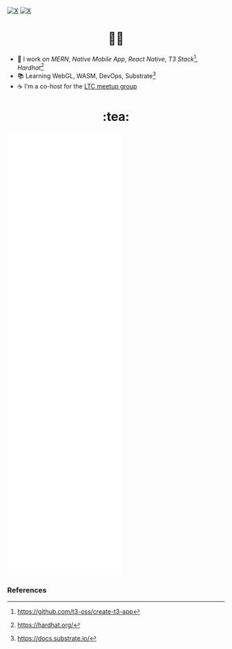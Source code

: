 [![X][contributors-shield]][contributors-url]
[![X](https://img.shields.io/badge/-LINKEDIN-blue?style=for-the-badge&logo=linkedin)](https://www.linkedin.com/in/bobbychangliu/)

<h1 align="center">👋🏻</h1>


- 👀 I work on *MERN*, *Native Mobile App*, *React Native*, *T3 Stack*[^t3], *Hardhat*[^hardhat]
- 📚 Learning WebGL, WASM, DevOps, Substrate[^substrate]
- ☕️ I'm a co-host for the [LTC meetup group](https://www.meetup.com/learnteachcode/)

<h1 align="center">:tea:</h1>

![Metrics](/github-metrics.svg?v=1)

<h3 id="references">References</h2>

[^hardhat]: https://hardhat.org/
[^solidity]: https://docs.soliditylang.org
[^t3]: https://github.com/t3-oss/create-t3-app
[^substrate]: https://docs.substrate.io/

[contributors-shield]: https://img.shields.io/github/contributors/changbobbyliu/changbobbyliu?style=for-the-badge&logo=slack&logoColor=white&label=TEAM&logoWidth=20&color=abcdef
[contributors-url]: https://join.slack.com/t/misocode/shared_invite/zt-1brn7xod3-kwt~Gn5~iRr9yYBfXoDTMw


[REFERENCED PROJECTS]: #
<!--
* Frame: https://github.com/othneildrew/Best-README-Template
* Shields: https://shields.io/

TODO:
* Add https://github.com/lowlighter/metrics
-->
